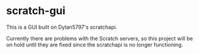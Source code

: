 # scratch-gui
This is a GUI built on Dylan5797's scratchapi.

Currently there are problems with the Scratch servers, so this project will be on hold until they are fixed since the scratchapi is no longer functioning.